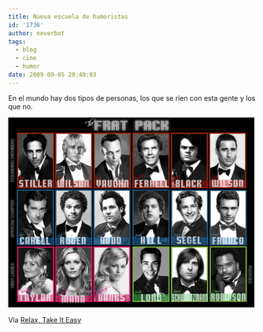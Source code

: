 ```yaml
---
title: Nueva escuela de humoristas
id: '1736'
author: neverbot
tags:
  - blog
  - cine
  - humor
date: 2009-09-05 20:49:03
---
```


En el mundo hay dos tipos de personas, los que se ríen con esta gente y los que no.

[![](./nueva-escuela-de-humoristas/tumblr_kouifzZy681qzf3nso1_500.jpg)](http://stagioni.tumblr.com/post/169867925)

Vía [Relax, Take It Easy](http://stagioni.tumblr.com/post/169867925)